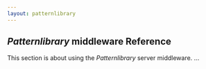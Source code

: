 ```yaml
---
layout: patternlibrary
---
```


## *Patternlibrary* middleware Reference


This section is about using the *Patternlibrary* server middleware.
...

